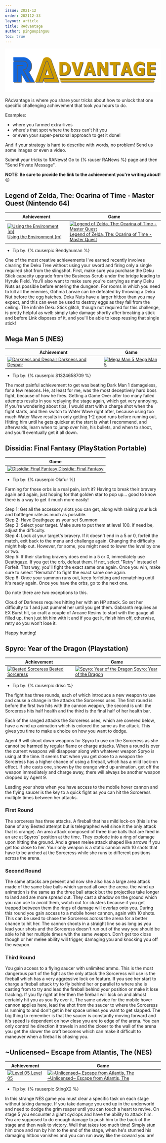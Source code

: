 ```yaml
---
issue: 2021-12
order: 202112-33
layout: article
title: RAdvantage
author: pinguupinguu
toc: true
---
```


![](../../img/radvantage.png)

RAdvantage is where you share your tricks about how to unlock that one specific challenging achievement that took you hours to do.

Examples:

- where you farmed extra-lives
- where's that spot where the boss can't hit you
- or even your super-personal approach to get it done!

And if your strategy is hard to describe with words, no problem! Send us some images or even a video.

Submit your tricks to RANews! Go to {% rauser RANews %} page and then "Send Private Message".

**NOTE: Be sure to provide the link to the achievement you're writing about!** :wink:

## Legend of Zelda, The: Ocarina of Time - Master Quest (Nintendo 64)

| Achievement                                                                                                                                                                                                                                                                                          | Game                                                                                                                                                                                                                                                                                                                   |
| ---------------------------------------------------------------------------------------------------------------------------------------------------------------------------------------------------------------------------------------------------------------------------------------------------- | ---------------------------------------------------------------------------------------------------------------------------------------------------------------------------------------------------------------------------------------------------------------------------------------------------------------------- |
| <a class="gameicon-link" href="https://retroachievements.org/achievement/149080" target="_blank" rel="noopener"> <img class="gameicon" src="https://s3-eu-west-1.amazonaws.com/i.retroachievements.org/Badge/115736.png" alt="Using the Environment [m]"> <span>Using the Environment [m]</span></a> | <a class="gameicon-link" href="https://retroachievements.org/game/11202" target="_blank" rel="noopener"> <img class="gameicon" src="https://retroachievements.org/Images/048069.png" alt="Legend of Zelda, The: Ocarina of Time - Master Quest"> <span>Legend of Zelda, The: Ocarina of Time - Master Quest</span></a> |

- Tip by: {% rauserpic Bendyhuman %}

One of the most creative achievements I've earned recently involves clearing the Deku Tree without using your sword and firing only a single required shot from the slingshot. First, make sure you purchase the Deku Stick capacity upgrade from the Business Scrub under the bridge leading to Hyrule Field. You'll also want to make sure you're carrying as many Deku Nuts as possible before entering the dungeon. For rooms in which you need to kill all the enemies, Gohma Larvae can be defeated by throwing a Deku Nut before the egg hatches. Deku Nuts have a larger hitbox than you may expect, and this can even be used to destroy eggs as they fall from the ceiling. The infinite Deku Stick glitch, though not required for this challenge, is pretty helpful as well: simply take damage shortly after breaking a stick and before Link disposes of it, and you'll be able to keep reusing that single stick!

## Mega Man 5 (NES)

| Achievement                                                                                                                                                                                                                                                                                | Game                                                                                                                                                                                                                              |
| ------------------------------------------------------------------------------------------------------------------------------------------------------------------------------------------------------------------------------------------------------------------------------------------ | --------------------------------------------------------------------------------------------------------------------------------------------------------------------------------------------------------------------------------- |
| <a class="gameicon-link" href="https://retroachievements.org/achievement/182439" target="_blank" rel="noopener"> <img class="gameicon" src="https://s3-eu-west-1.amazonaws.com/i.retroachievements.org/Badge/203018.png" alt="Darkness and Despair"> <span>Darkness and Despair</span></a> | <a class="gameicon-link" href="https://retroachievements.org/game/1484" target="_blank" rel="noopener"> <img class="gameicon" src="https://retroachievements.org/Images/024523.png" alt="Mega Man 5"> <span>Mega Man 5</span></a> |

- Tip by: {% rauserpic S1324658709 %}

The most painful achievement to get was beating Dark Man 1 damageless, for a few reasons. He, at least for me, was the most deceptively hard boss fight, because of how he fires. Getting a Game Over after too many failed attempts results in you replaying the stage again, which got very annoying. If you're wondering about tips, I would start with a charge shot when the fight starts, and then switch to Water Wave right after, because using too much Water Wave results in only getting 1-2 good runs before running out. Hitting him until he gets quicker at the start is what I recommend, and afterwards, learn when to jump over him, his bullets, and when to shoot, and you'll eventually get it all down. 

## Dissidia: Final Fantasy (PlayStation Portable)

| Game                                                                                                                                                                                                                                                        |
| ----------------------------------------------------------------------------------------------------------------------------------------------------------------------------------------------------------------------------------------------------------- |
| <a class="gameicon-link" href="https://retroachievements.org/game/3517" target="_blank" rel="noopener"> <img class="gameicon" src="https://retroachievements.org/Images/049135.png" alt="Dissidia: Final Fantasy"> <span>Dissidia: Final Fantasy</span></a> |

- Tip by: {% rauserpic Olafur %}

Farming for those orbs is a real pain, isn't it? Having to break their bravery again and again, just hoping for that golden star to pop up... good to know there is a way to get it much more easily!

Step 1: Get all the accessory slots you can get, along with raising your luck and battlegen rate as much as possible.  
Step 2: Have Deathgaze as your set Summon  
Step 3: Select your target. Make sure to put them at level 100. If need be, adjust the difficulty.  
Step 4: Look at your target's bravery. If it doesn't end in a 5 or 0, forfeit the match, exit back to the menu and challenge again.   Changing the difficulty might help out. However, for some, you might need to lower the level by one or two.  
Step 5: If their starting bravery does end in a 5 or 0, immediately use Deathgaze. If you get the orb, defeat them. If not, select "Retry" instead of Forfeit. That way, you'll fight the exact same one again. Once you win, make sure to select "Rematch" to fight the exact same one again.  
Step 6: Once your summon runs out, keep forfeiting and rematching until it's ready again. Once you have the orbs, go to the next one.  
  
Do note there are two exceptions to this.  
  
Cloud of Darkness requires hitting her with an HP attack. So set her difficulty to 1 and just pummel her until you get them.
Gabranth requires an EX Burst hit, so craft a couple of Arcane Resins to start with the gauge all filled up, then just hit him with it and if you get it, finish him off, otherwise, retry so you won't lose it.  
  
Happy hunting!

## Spyro: Year of the Dragon (Playstation)

| Achievement                                                                                                                                                                                                                                                                      | Game                                                                                                                                                                                                                                                             |
| -------------------------------------------------------------------------------------------------------------------------------------------------------------------------------------------------------------------------------------------------------------------------------- | ---------------------------------------------------------------------------------------------------------------------------------------------------------------------------------------------------------------------------------------------------------------- |
| <a class="gameicon-link" href="https://retroachievements.org/achievement/84541" target="_blank" rel="noopener"> <img class="gameicon" src="https://s3-eu-west-1.amazonaws.com/i.retroachievements.org/Badge/91947.png" alt="Bested Sorceress"> <span>Bested Sorceress</span></a> | <a class="gameicon-link" href="https://retroachievements.org/game/11267" target="_blank" rel="noopener"> <img class="gameicon" src="https://retroachievements.org/Images/046477.png" alt="Spyro: Year of the Dragon"> <span>Spyro: Year of the Dragon</span></a> |

- Tip by: {% rauserpic drisc %}

The fight has three rounds, each of which introduce a new weapon to use and cause a change in the attacks the Sorceress uses. The first round is before the first two hits with the cannon weapon, the second is until the Sorceress hits half health and the third is the final half of her health bar.

Each of the ranged attacks the Sorceress uses, which are covered below, have a wind up animation which is colored the same as the attack. This gives you time to make a choice on how you want to dodge.

Agent 9 will shoot down weapons for Spyro to use on the Sorceress as she cannot be harmed by regular flame or charge attacks. When a round is over the current weapons will disappear along with whatever weapon Spryo is using at the time. It seems that when you get close to a weapon the Sorceress has a higher chance of using a fireball, which has a mild lock-on effect. If she casts one, shown by the orange wind up animation, get off the weapon immediately and charge away, there will always be another weapon dropped by Agent 9.

Leading your shots when you have access to the mobile hover cannon and the flying saucer is the key to a quick fight as you can hit the Sorceress multiple times between her attacks.

### First Round
The sorceress has three attacks. A fireball that has mild lock-on (this is the bane of any Bested attempt but is telegraphed well since it the only attack that is orange). An area attack composed of three blue balls that are fired in an arc at Spyros' position at the time. They explode into a ring of damage upon hitting the ground. And a green melee attack shaped like arrows if you get too close to her. Your only weapon is a static cannon with 10 shots that have to be arched at the Sorceress while she runs to different positions across the arena.

### Second Round
The same attacks are present and now she also has a large area attack made of the same blue balls which spread all over the arena. the wind up animation is the same as the three ball attack but the projectiles take longer to land and are more spread out. They cast a shadow on the ground which you can use to avoid them, watch out for clusters because if you get trapped between them the rings of damage will overlap onto you. During this round you gain access to a mobile hover cannon, again with 10 shots. This can be used to chase the Sorceress across the arena for a better chance to hit her. The cannon shoots in a straight line so as long as you lead your shots and the Sorceress doesn't run out of the way you should be able to hit her multiple times with the same weapon. Don't get too close though or her melee ability will trigger, damaging you and knocking you off the weapon.

### Third Round
You gain access to a flying saucer with unlimited ammo. This is the most dangerous part of the fight as the only attack the Sorceress will use is the fireball which has a very aggressive lock on feature. If you see her start to charge a fireball attack try to fly behind her or parallel to where she is casting from to try and lead the fireball behind your position or make it lose tracking. If you fly right at her then the fireball will lock on and almost certainly hit you as you fly over it. The same advice for the mobile hover cannon applies here, lead the shot from the saucer to where the Sorceress is running to and don't get in her space unless you want to get slapped. The big thing to remember is that the saucer is constantly moving forward and it's speed is dependent on how close you are to edge of the arena. You can only control he direction it travels in and the closer to the wall of the arena you get the slower the craft becomes which can make it difficult to maneuver when a fireball is chasing you.


## ~Unlicensed~ Escape from Atlantis, The (NES)

| Achievement                                                                                                                                                                                                                                                      | Game                                                                                                                                                                                                                                                                                      |
| ---------------------------------------------------------------------------------------------------------------------------------------------------------------------------------------------------------------------------------------------------------------- | ----------------------------------------------------------------------------------------------------------------------------------------------------------------------------------------------------------------------------------------------------------------------------------------- |
| <a class="gameicon-link" href="https://retroachievements.org/achievement/21174" target="_blank" rel="noopener"> <img class="gameicon" src="https://s3-eu-west-1.amazonaws.com/i.retroachievements.org/Badge/21060.png" alt="Level 05"> <span>Level 05</span></a> | <a class="gameicon-link" href="https://retroachievements.org/game/5375" target="_blank" rel="noopener"> <img class="gameicon" src="https://retroachievements.org/Images/004124.png" alt="~Unlicensed~ Escape from Atlantis, The"> <span>~Unlicensed~ Escape from Atlantis, The</span></a> |

- Tip by: {% rauserpic StingX2 %}

In this strange NES game you must clear a specific task on each stage without taking damage. If you take damage you end up in the underworld and need to dodge the grim reaper until you can touch a heart to revive. On stage 5 you encounter a giant cyclops and have the ability to attack him. You are supposed to do enough damage to push him to the back of the stage and then walk to victory. Well that takes too much time! Simply stun him once and run by him to the end of the stage, when he's stunned his damaging hitbox vanishes and you can run away like the coward you are!